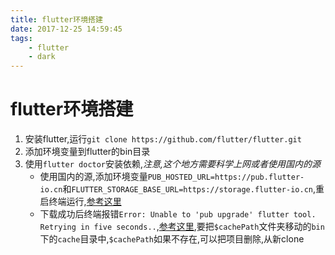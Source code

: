 ```yaml
---
title: flutter环境搭建
date: 2017-12-25 14:59:45
tags:
    - flutter
    - dark
---
```


# flutter环境搭建

<!-- more -->

1. 安装flutter,运行`git clone https://github.com/flutter/flutter.git`
2. 添加环境变量到flutter的bin目录
3. 使用`flutter doctor`安装依赖,_注意,这个地方需要科学上网或者使用国内的源_
    - 使用国内的源,添加环境变量`PUB_HOSTED_URL=https://pub.flutter-io.cn`和`FLUTTER_STORAGE_BASE_URL=https://storage.flutter-io.cn`,重启终端运行,[参考这里](http://flutter-dev.com/bbs/topic/46/flutter-%E5%9B%BD%E5%86%85%E9%95%9C%E5%83%8F%E9%85%8D%E7%BD%AE%E6%96%B9%E6%B3%95)
    - 下载成功后终端报错`Error: Unable to 'pub upgrade' flutter tool. Retrying in five seconds..`,[参考这里](https://github.com/flutter/flutter/issues/12666),要把`$cachePath`文件夹移动的`bin`下的`cache`目录中,`$cachePath`如果不存在,可以把项目删除,从新clone
